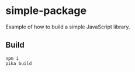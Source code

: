 # simple-package

Example of how to build a simple JavaScript library.

## Build

```
npm i
pika build
```